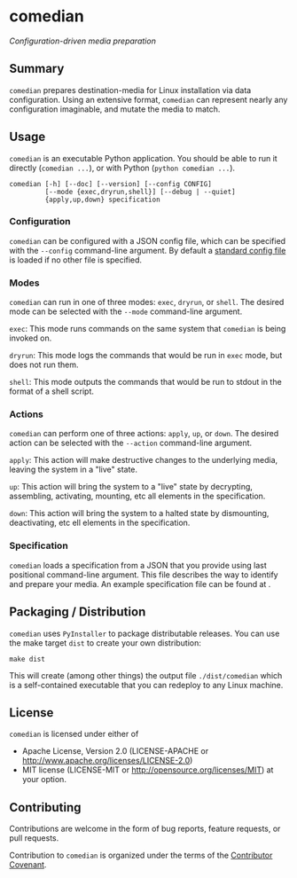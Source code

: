# comedian

*Configuration-driven media preparation*

## Summary

`comedian` prepares destination-media for Linux installation via data
configuration. Using an extensive format, `comedian` can represent nearly any
configuration imaginable, and mutate the media to match.

## Usage

`comedian` is an executable Python application. You should be able to run it
directly (`comedian ...`), or with Python (`python comedian ...`).

```
comedian [-h] [--doc] [--version] [--config CONFIG]
         [--mode {exec,dryrun,shell}] [--debug | --quiet]
         {apply,up,down} specification
```

### Configuration

`comedian` can be configured with a JSON config file, which can be specified
with the `--config` command-line argument. By default a [standard config
file](comedian/default.config.json) is loaded if no other file is specified.

### Modes

`comedian` can run in one of three modes: `exec`, `dryrun`, or `shell`. The
desired mode can be selected with the `--mode` command-line argument.

`exec`: This mode runs commands on the same system that `comedian` is being
invoked on.

`dryrun`: This mode logs the commands that would be run in `exec` mode, but does
not run them.

`shell`: This mode outputs the commands that would be run to stdout in the
format of a shell script.

### Actions

`comedian` can perform one of three actions: `apply`, `up`, or `down`. The
desired action can be selected with the `--action` command-line argument.

`apply`: This action will make destructive changes to the underlying media,
leaving the system in a "live" state.

`up`: This action will bring the system to a "live" state by decrypting,
assembling, activating, mounting, etc all elements in the specification.

`down`: This action will bring the system to a halted state by dismounting,
deactivating, etc ell elements in the specification.

### Specification

`comedian` loads a specification from a JSON that you provide using last
positional command-line argument. This file describes the way to identify and
prepare your media. An example specification file can be found at
[](example.spec.json).

## Packaging / Distribution

`comedian` uses `PyInstaller` to package distributable releases. You can use the
make target `dist` to create your own distribution:

```
make dist
```

This will create (among other things) the output file `./dist/comedian` which is
a self-contained executable that you can redeploy to any Linux machine.

## License

`comedian` is licensed under either of

* Apache License, Version 2.0 (LICENSE-APACHE or http://www.apache.org/licenses/LICENSE-2.0)
* MIT license (LICENSE-MIT or http://opensource.org/licenses/MIT) at your option.

## Contributing

Contributions are welcome in the form of bug reports, feature requests, or pull
requests.

Contribution to `comedian` is organized under the terms of the [Contributor
Covenant](CONTRIBUTOR_COVENANT.md).
